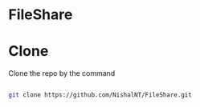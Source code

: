 # FileShare

# Clone
Clone the repo by the command

```bash

git clone https://github.com/NishalNT/FileShare.git

```